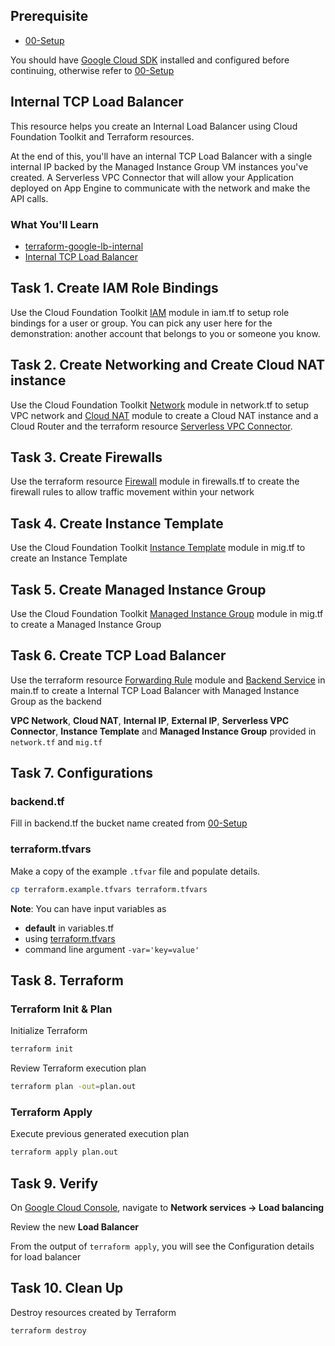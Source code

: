 ## Prerequisite

* [00-Setup](https://github.com/terraform-google-modules/cloud-foundation-training/tree/master/00-Setup/README.md)

You should have [Google Cloud SDK](https://cloud.google.com/sdk/docs/downloads-interactive) installed and configured before continuing, otherwise refer to [00-Setup](https://github.com/terraform-google-modules/cloud-foundation-training/tree/master/00-Setup/README.md)

## Internal TCP Load Balancer

This resource helps you create an Internal Load Balancer using Cloud Foundation Toolkit and Terraform resources.

At the end of this, you'll have an internal TCP Load Balancer with a single internal IP backed by the Managed Instance Group VM instances you've created. A Serverless VPC Connector that will allow your Application deployed on App Engine to communicate with the network and make the API calls. 

### What You'll Learn

* [terraform-google-lb-internal](https://github.com/terraform-google-modules/terraform-google-lb-internal)
* [Internal TCP Load Balancer](https://cloud.google.com/load-balancing/docs/internal)

## Task 1. Create IAM Role Bindings 
Use the Cloud Foundation Toolkit [IAM](https://github.com/terraform-google-modules/terraform-google-iam) module in iam.tf to setup role bindings for a user or group. You can pick any user here for the demonstration: another account that belongs to you or someone you know.

## Task 2. Create Networking and Create Cloud NAT instance
Use the Cloud Foundation Toolkit [Network](https://github.com/terraform-google-modules/terraform-google-network) module in network.tf to setup VPC network and [Cloud NAT](https://github.com/terraform-google-modules/terraform-google-cloud-nat) module to create a Cloud NAT instance and a Cloud Router and the terraform resource [Serverless VPC Connector](https://www.terraform.io/docs/providers/google/r/vpc_access_connector.html).

## Task 3. Create Firewalls
Use the terraform resource [Firewall](https://www.terraform.io/docs/providers/google/r/compute_firewall.html) module in firewalls.tf to create the firewall rules to allow traffic movement within your network

## Task 4. Create Instance Template 
Use the Cloud Foundation Toolkit [Instance Template](https://github.com/terraform-google-modules/terraform-google-vm/tree/master/modules/instance_template) module in mig.tf to create an Instance Template

## Task 5. Create Managed Instance Group
Use the Cloud Foundation Toolkit [Managed Instance Group](https://github.com/terraform-google-modules/terraform-google-vm/tree/master/modules/mig) module in mig.tf to create a Managed Instance Group

## Task 6. Create TCP Load Balancer
Use the terraform resource [Forwarding Rule](https://www.terraform.io/docs/providers/google/r/compute_forwarding_rule.html) module and [Backend Service](https://www.terraform.io/docs/providers/google/r/compute_region_backend_service.html) in main.tf to create a Internal TCP Load Balancer with Managed Instance Group as the backend

**VPC Network**, **Cloud NAT**, **Internal IP**, **External IP**, **Serverless VPC Connector**, **Instance Template** and **Managed Instance Group** provided in `network.tf` and `mig.tf`

## Task 7. Configurations

### backend.tf

Fill in backend.tf the bucket name created from [00-Setup](https://github.com/terraform-google-modules/cloud-foundation-training/tree/master/00-Setup/README.md)

### terraform.tfvars

Make a copy of the example `.tfvar` file and populate details.
```bash
cp terraform.example.tfvars terraform.tfvars
```

**Note**: You can have input variables as

* **default** in variables.tf
* using [terraform.tfvars](https://www.terraform.io/docs/configuration/variables.html#variable-definitions-tfvars-files)
* command line argument `-var='key=value'`

## Task 8. Terraform

### Terraform Init & Plan
Initialize Terraform
```bash
terraform init
```

Review Terraform execution plan
```bash
terraform plan -out=plan.out
```

### Terraform Apply

Execute previous generated execution plan

```bash
terraform apply plan.out
```

## Task 9. Verify

On [Google Cloud Console](https://console.cloud.google.com/), navigate to **Network services -> Load balancing**

Review the new **Load Balancer**

From the output of `terraform apply`, you will see the Configuration details for load balancer


## Task 10. Clean Up

Destroy resources created by Terraform

```bash
terraform destroy
```
